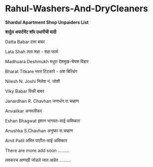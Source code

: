 # Rahul-Washers-And-DryCleaners

**Shardul Apartment Shop Unpaiders List**

**शार्दुल अपार्टमेंट शॉप उधारीची यादी**

Datta Babar दत्ता बाबर

Lata Shah लता शहा - शहा फार्म

Madhuara Deshmukh मधुरा देशमुख-श्रेयश विहार

Bharat Titkare भरत टिटकारे - अंश बिल्डिंग

Nilesh N. Joshi निलेश नं. जोशी

Viky Babar विकी बाबर

Janardhan R. Chavhan जनार्धन.रा.चव्हाण

Anvalikar अनवलीकर

Eshan Bhagwat इशान भागवत-साई अविष्कार

Anushka S.Chavhan अनुष्का स.चव्हाण

Amit Patil अमित पाटील-साई अविष्कार

There are more add soon .........

लवकरच आणखी जोडले जात आहेत .........





